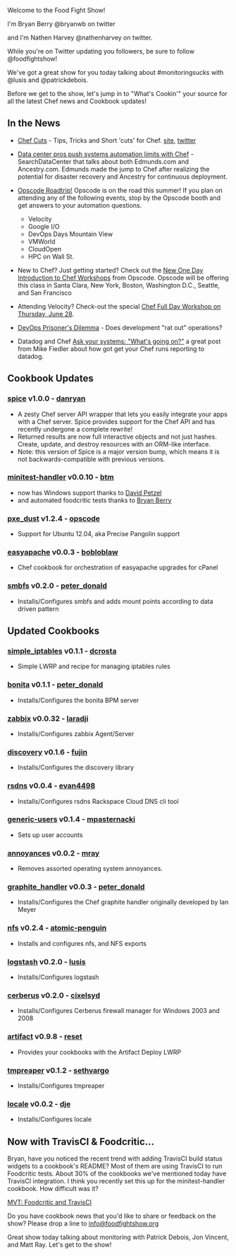 Welcome to the Food Fight Show!

I'm Bryan Berry @bryanwb on twitter

and I'm Nathen Harvey @nathenharvey on twitter. 

While you're on Twitter updating you followers, be sure to follow @foodfightshow!

We've got a great show for you today talking about #monitoringsucks with @lusis and @patrickdebois.  

Before we get to the show, let's jump in to "What's Cookin'" your source for all the latest Chef news and Cookbook updates!


## In the News

* [Chef Cuts](http://chefcuts.tumblr.com/) - Tips, Tricks and Short 'cuts' for Chef. [site](http://chefcuts.tumblr.com/), [twitter](http://twitter.com/chefcuts)

* [Data center pros push systems automation limits with Chef](http://searchdatacenter.techtarget.com/news/2240158449/Data-center-pros-push-systems-automation-limits-with-Chef) - SearchDataCenter that talks about both Edmunds.com and Ancestry.com.  Edmunds made the jump to Chef after realizing the potential for disaster recovery and Ancestry for continuous deployment.

* [Opscode Roadtrip!](http://www.opscode.com/blog/2012/06/14/summer-events/) Opscode is on the road this summer! If you plan on attending any of the following events, stop by the Opscode booth and get answers to your automation questions.
  * Velocity
  * Google I/O
  * DevOps Days Mountain View
  * VMWorld
  * CloudOpen
  * HPC on Wall St.
  
* New to Chef?  Just getting started?  Check out the [New One Day Introduction to Chef Workshops](http://www.opscode.com/blog/2012/06/14/new-one-day-introduction-to-chef-workshops-available/) from Opscode.  Opscode will be offering this class in Santa Clara, New York, Boston, Washington D.C., Seattle, and San Francisco

* Attending Velocity?  Check-out the special [Chef Full Day Workshop on Thursday, June 28](http://www.opscode.com/blog/2012/06/14/attending-velocity-andor-devopsdays-weve-added-a-special-workshop-day-sign-up-now/).

* [DevOps Prisoner's Dilemma](http://java.dzone.com/articles/devops-prisoner%E2%80%99s-dilemma) - Does development "rat out" operations?

* Datadog and Chef [Ask your systems: "What's going on?"](http://www.miketheman.net/2011/11/28/ask-your-systems-whats-going-on/) a great post from Mike Fiedler about how got get your Chef runs reporting to datadog.

## Cookbook Updates

### [spice](https://github.com/danryan/spice) v1.0.0 - [danryan](https://github.com/danryan)
* A zesty Chef server API wrapper that lets you easily integrate your apps with a Chef server. Spice provides support for the Chef API and has recently undergone a complete rewrite!
* Returned results are now full interactive objects and not just hashes. Create, update, and destroy resources with an ORM-like interface.
* Note: this version of Spice is a major version bump, which means it is not backwards-compatible with previous versions.

### [minitest-handler](http://community.opscode.com/cookbooks/minitest-handler) v0.0.10 - [btm](http://community.opscode.com/users/btm)
  * now has Windows support thanks to [David Petzel](http://community.opscode.com/users/dpetzel)
  * and automated foodcritic tests thanks to [Bryan Berry](http://community.opscode.com/users/bryanwb)

### [pxe_dust](http://community.opscode.com/cookbooks/pxe_dust)  v1.2.4 - [opscode](http://community.opscode.com/users/opscode) 
  * Support for Ubuntu 12.04, aka Precise Pangolin support

### [easyapache](http://community.opscode.com/cookbooks/easyapache) v0.0.3 - [bobloblaw](http://community.opscode.com/users/bobloblaw)
  * Chef cookbook for orchestration of easyapache upgrades for cPanel
  
### [smbfs](http://community.opscode.com/cookbooks/smbfs) v0.2.0 - [peter_donald](http://community.opscode.com/users/peter_donald)
  * Installs/Configures smbfs and adds mount points according to data driven pattern

## Updated Cookbooks

### [simple_iptables](http://community.opscode.com/cookbooks/simple_iptables) v0.1.1 - [dcrosta](http://community.opscode.com/users/dcrosta)
  * Simple LWRP and recipe for managing iptables rules

### [bonita](http://community.opscode.com/cookbooks/bonita) v0.1.1 - [peter_donald](http://community.opscode.com/users/peter_donald)
  * Installs/Configures the bonita BPM server

### [zabbix](http://community.opscode.com/cookbooks/zabbix) v0.0.32 - [laradji](http://community.opscode.com/users/laradji)
  * Installs/Configures zabbix Agent/Server

### [discovery](http://community.opscode.com/cookbooks/discovery) v0.1.6 - [fujin](http://community.opscode.com/users/fujin)
  * Installs/Configures the discovery library

### [rsdns](http://community.opscode.com/cookbooks/rsdns) v0.0.4 - [evan4498](http://community.opscode.com/users/evan4498)
  * Installs/Configures rsdns Rackspace Cloud DNS cli tool

### [generic-users](http://community.opscode.com/cookbooks/generic-users) v0.1.4 - [mpasternacki](http://community.opscode.com/users/mpasternacki)
  * Sets up user accounts

### [annoyances](http://community.opscode.com/cookbooks/annoyances) v0.0.2 - [mray](http://community.opscode.com/users/mray)
  * Removes assorted operating system annoyances.

### [graphite_handler](http://community.opscode.com/cookbooks/graphite_handler) v0.0.3 - [peter_donald](http://community.opscode.com/users/peter_donald)
  * Installs/Configures the Chef graphite handler originally developed by Ian Meyer

### [nfs](http://community.opscode.com/cookbooks/nfs) v0.2.4 - [atomic-penguin](http://community.opscode.com/users/atomic-penguin)
  * Installs and configures nfs, and NFS exports

### [logstash](http://community.opscode.com/cookbooks/logstash) v0.2.0 - [lusis](http://community.opscode.com/users/lusis)
  * Installs/Configures logstash

### [cerberus](http://community.opscode.com/cookbooks/cerberus) v0.2.0 - [cixelsyd](http://community.opscode.com/users/cixelsyd)
  * Installs/Configures Cerberus firewall manager for Windows 2003 and 2008

### [artifact](http://community.opscode.com/cookbooks/artifact) v0.9.8 - [reset](http://community.opscode.com/users/reset)
* Provides your cookbooks with the Artifact Deploy LWRP

### [tmpreaper](http://community.opscode.com/cookbooks/tmpreaper) v0.1.2 - [sethvargo](http://community.opscode.com/users/sethvargo)
* Installs/Configures tmpreaper

### [locale](http://community.opscode.com/cookbooks/locale) v0.0.2 - [dje](http://community.opscode.com/users/dje)
* Installs/Configures locale

## Now with TravisCI & Foodcritic...

Bryan, have you noticed the recent trend with adding TravisCI build status widgets to a cookbook's README?  Most of them are using TravisCI to run Foodcritic tests.  About 30% of the cookbooks we've mentioned today have TravisCI integration.  I think you recently set this up for the minitest-handler cookbook.  How difficult was it?

[MVT: Foodcritic and TravisCI](http://nathenharvey.com/blog/2012/05/29/mvt-foodcritic-and-travis-ci/)


Do you have cookbook news that you'd like to share or feedback on the show?  Please drop a line to info@foodfightshow.org


Great show today talking about monitoring with Patrick Debois, Jon Vincent, and Matt Ray.  Let's get to the show!
